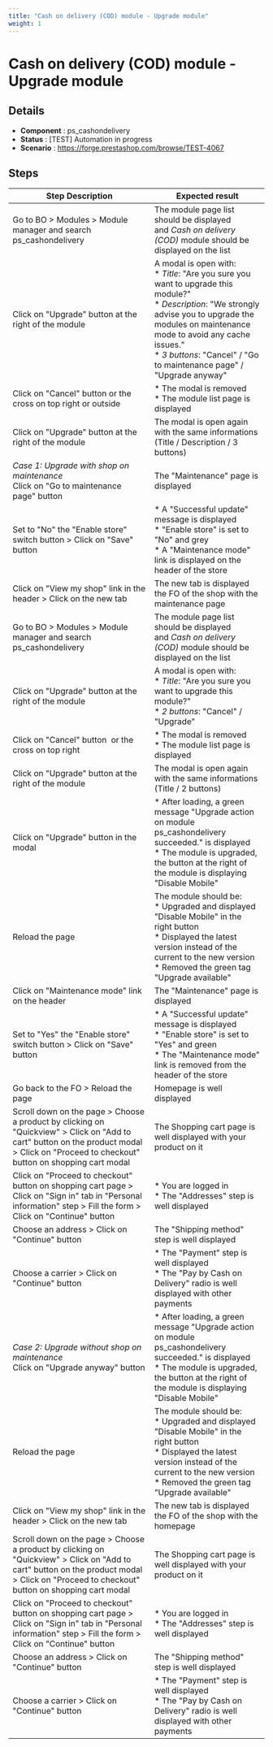 ```yaml
---
title: "Cash on delivery (COD) module - Upgrade module"
weight: 1
---
```


# Cash on delivery (COD) module - Upgrade module
## Details
* **Component** : ps_cashondelivery
* **Status** : [TEST] Automation in progress
* **Scenario** : https://forge.prestashop.com/browse/TEST-4067

## Steps
| Step Description | Expected result |
| ----- | ----- |
| Go to BO > Modules > Module manager and search ps_cashondelivery | The module page list should be displayed and *Cash on delivery (COD)* module should be displayed on the list |
| Click on "Upgrade" button at the right of the module | A modal is open with:<br> * *Title*: "Are you sure you want to upgrade this module?"<br> * *Description*: "We strongly advise you to upgrade the modules on maintenance mode to avoid any cache issues."<br> * *3 buttons*: "Cancel" / "Go to maintenance page" / "Upgrade anyway" |
| Click on "Cancel" button or the cross on top right or outside | * The modal is removed<br> * The module list page is displayed |
| Click on "Upgrade" button at the right of the module | The modal is open again with the same informations (Title / Description / 3 buttons) |
| *Case 1: Upgrade with shop on maintenance*<br>Click on "Go to maintenance page" button | The "Maintenance" page is displayed |
| Set to "No" the "Enable store" switch button > Click on "Save" button | * A "Successful update" message is displayed<br> * "Enable store" is set to "No" and grey<br> * A "Maintenance mode" link is displayed on the header of the store |
| Click on "View my shop" link in the header > Click on the new tab | The new tab is displayed the FO of the shop with the maintenance page |
| Go to BO > Modules > Module manager and search ps_cashondelivery | The module page list should be displayed and *Cash on delivery (COD)* module should be displayed on the list |
| Click on "Upgrade" button at the right of the module | A modal is open with:<br> * *Title*: "Are you sure you want to upgrade this module?"<br> * *2 buttons*: "Cancel" / "Upgrade" |
| Click on "Cancel" button  or the cross on top right | * The modal is removed<br> * The module list page is displayed |
| Click on "Upgrade" button at the right of the module | The modal is open again with the same informations (Title / 2 buttons) |
| Click on "Upgrade" button in the modal | * After loading, a green message "Upgrade action on module ps_cashondelivery succeeded." is displayed<br> * The module is upgraded, the button at the right of the module is displaying "Disable Mobile" |
| Reload the page | The module should be:<br> * Upgraded and displayed "Disable Mobile" in the right button<br> * Displayed the latest version instead of the current to the new version<br> * Removed the green tag "Upgrade available" |
| Click on "Maintenance mode" link on the header | The "Maintenance" page is displayed |
| Set to "Yes" the "Enable store" switch button > Click on "Save" button | * A "Successful update" message is displayed<br> * "Enable store" is set to "Yes" and green<br> * The "Maintenance mode" link is removed from the header of the store |
| Go back to the FO > Reload the page | Homepage is well displayed |
| Scroll down on the page > Choose a product by clicking on "Quickview" > Click on "Add to cart" button on the product modal > Click on "Proceed to checkout" button on shopping cart modal | The Shopping cart page is well displayed with your product on it |
| Click on "Proceed to checkout" button on shopping cart page > Click on "Sign in" tab in "Personal information" step > Fill the form > Click on "Continue" button | * You are logged in<br> * The "Addresses" step is well displayed |
| Choose an address > Click on "Continue" button | The "Shipping method" step is well displayed |
| Choose a carrier > Click on "Continue" button | * The "Payment" step is well displayed<br> * The "Pay by Cash on Delivery" radio is well displayed with other payments |
| *Case 2: Upgrade without shop on maintenance*<br>Click on "Upgrade anyway" button | * After loading, a green message "Upgrade action on module ps_cashondelivery succeeded." is displayed<br> * The module is upgraded, the button at the right of the module is displaying "Disable Mobile" |
| Reload the page | The module should be:<br> * Upgraded and displayed "Disable Mobile" in the right button<br> * Displayed the latest version instead of the current to the new version<br> * Removed the green tag "Upgrade available" |
| Click on "View my shop" link in the header > Click on the new tab | The new tab is displayed the FO of the shop with the homepage |
| Scroll down on the page > Choose a product by clicking on "Quickview" > Click on "Add to cart" button on the product modal > Click on "Proceed to checkout" button on shopping cart modal | The Shopping cart page is well displayed with your product on it |
| Click on "Proceed to checkout" button on shopping cart page > Click on "Sign in" tab in "Personal information" step > Fill the form > Click on "Continue" button | * You are logged in<br> * The "Addresses" step is well displayed |
| Choose an address > Click on "Continue" button | The "Shipping method" step is well displayed |
| Choose a carrier > Click on "Continue" button | * The "Payment" step is well displayed<br> * The "Pay by Cash on Delivery" radio is well displayed with other payments |
